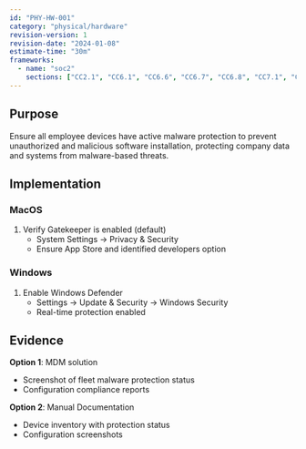```yaml
---
id: "PHY-HW-001"
category: "physical/hardware"
revision-version: 1
revision-date: "2024-01-08"
estimate-time: "30m"
frameworks:
  - name: "soc2"
    sections: ["CC2.1", "CC6.1", "CC6.6", "CC6.7", "CC6.8", "CC7.1", "CC7.2"]
---
```


## Purpose

Ensure all employee devices have active malware protection to prevent
unauthorized and malicious software installation, protecting company data and
systems from malware-based threats.

## Implementation

### MacOS

1. Verify Gatekeeper is enabled (default)
   - System Settings → Privacy & Security
   - Ensure App Store and identified developers option

### Windows

1. Enable Windows Defender
   - Settings → Update & Security → Windows Security
   - Real-time protection enabled

## Evidence

**Option 1**: MDM solution

- Screenshot of fleet malware protection status
- Configuration compliance reports

**Option 2**: Manual Documentation

- Device inventory with protection status
- Configuration screenshots
